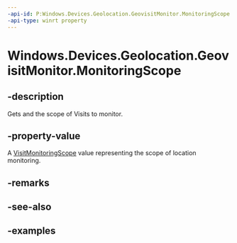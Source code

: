 ```yaml
---
-api-id: P:Windows.Devices.Geolocation.GeovisitMonitor.MonitoringScope
-api-type: winrt property
---
```


<!-- Property syntax.
public VisitMonitoringScope MonitoringScope { get; }
-->

# Windows.Devices.Geolocation.GeovisitMonitor.MonitoringScope

## -description
Gets and the scope of Visits to monitor.

## -property-value
A [VisitMonitoringScope](VisitMonitoringScope.md) value representing the scope of location monitoring.

## -remarks

## -see-also

## -examples

